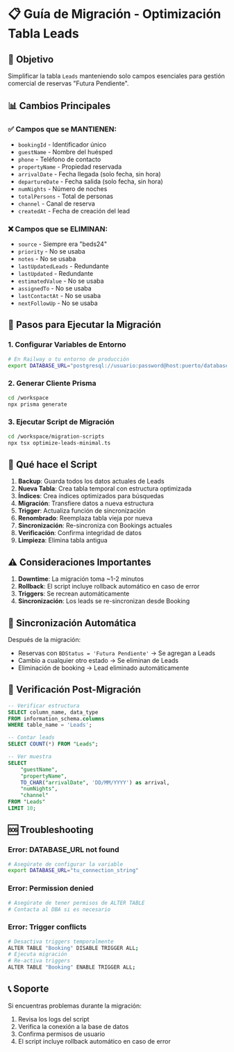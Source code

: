 # 📋 Guía de Migración - Optimización Tabla Leads

## 🎯 Objetivo
Simplificar la tabla `Leads` manteniendo solo campos esenciales para gestión comercial de reservas "Futura Pendiente".

## 📊 Cambios Principales

### ✅ Campos que se MANTIENEN:
- `bookingId` - Identificador único
- `guestName` - Nombre del huésped
- `phone` - Teléfono de contacto
- `propertyName` - Propiedad reservada
- `arrivalDate` - Fecha llegada (solo fecha, sin hora)
- `departureDate` - Fecha salida (solo fecha, sin hora)
- `numNights` - Número de noches
- `totalPersons` - Total de personas
- `channel` - Canal de reserva
- `createdAt` - Fecha de creación del lead

### ❌ Campos que se ELIMINAN:
- `source` - Siempre era "beds24"
- `priority` - No se usaba
- `notes` - No se usaba
- `lastUpdatedLeads` - Redundante
- `lastUpdated` - Redundante
- `estimatedValue` - No se usaba
- `assignedTo` - No se usaba
- `lastContactAt` - No se usaba
- `nextFollowUp` - No se usaba

## 🚀 Pasos para Ejecutar la Migración

### 1. Configurar Variables de Entorno

```bash
# En Railway o tu entorno de producción
export DATABASE_URL="postgresql://usuario:password@host:puerto/database"
```

### 2. Generar Cliente Prisma

```bash
cd /workspace
npx prisma generate
```

### 3. Ejecutar Script de Migración

```bash
cd /workspace/migration-scripts
npx tsx optimize-leads-minimal.ts
```

## 📝 Qué hace el Script

1. **Backup**: Guarda todos los datos actuales de Leads
2. **Nueva Tabla**: Crea tabla temporal con estructura optimizada
3. **Índices**: Crea índices optimizados para búsquedas
4. **Migración**: Transfiere datos a nueva estructura
5. **Trigger**: Actualiza función de sincronización
6. **Renombrado**: Reemplaza tabla vieja por nueva
7. **Sincronización**: Re-sincroniza con Bookings actuales
8. **Verificación**: Confirma integridad de datos
9. **Limpieza**: Elimina tabla antigua

## ⚠️ Consideraciones Importantes

1. **Downtime**: La migración toma ~1-2 minutos
2. **Rollback**: El script incluye rollback automático en caso de error
3. **Triggers**: Se recrean automáticamente
4. **Sincronización**: Los leads se re-sincronizan desde Booking

## 🔄 Sincronización Automática

Después de la migración:
- Reservas con `BDStatus = 'Futura Pendiente'` → Se agregan a Leads
- Cambio a cualquier otro estado → Se eliminan de Leads
- Eliminación de booking → Lead eliminado automáticamente

## 🧪 Verificación Post-Migración

```sql
-- Verificar estructura
SELECT column_name, data_type 
FROM information_schema.columns 
WHERE table_name = 'Leads';

-- Contar leads
SELECT COUNT(*) FROM "Leads";

-- Ver muestra
SELECT 
    "guestName",
    "propertyName",
    TO_CHAR("arrivalDate", 'DD/MM/YYYY') as arrival,
    "numNights",
    "channel"
FROM "Leads" 
LIMIT 10;
```

## 🆘 Troubleshooting

### Error: DATABASE_URL not found
```bash
# Asegúrate de configurar la variable
export DATABASE_URL="tu_connection_string"
```

### Error: Permission denied
```bash
# Asegúrate de tener permisos de ALTER TABLE
# Contacta al DBA si es necesario
```

### Error: Trigger conflicts
```bash
# Desactiva triggers temporalmente
ALTER TABLE "Booking" DISABLE TRIGGER ALL;
# Ejecuta migración
# Re-activa triggers
ALTER TABLE "Booking" ENABLE TRIGGER ALL;
```

## 📞 Soporte

Si encuentras problemas durante la migración:
1. Revisa los logs del script
2. Verifica la conexión a la base de datos
3. Confirma permisos de usuario
4. El script incluye rollback automático en caso de error